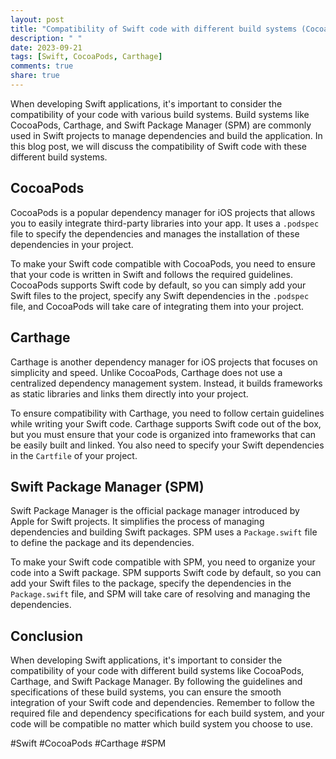 ```yaml
---
layout: post
title: "Compatibility of Swift code with different build systems (CocoaPods, Carthage, SPM)"
description: " "
date: 2023-09-21
tags: [Swift, CocoaPods, Carthage]
comments: true
share: true
---
```


When developing Swift applications, it's important to consider the compatibility of your code with various build systems. Build systems like CocoaPods, Carthage, and Swift Package Manager (SPM) are commonly used in Swift projects to manage dependencies and build the application. In this blog post, we will discuss the compatibility of Swift code with these different build systems.

## CocoaPods

CocoaPods is a popular dependency manager for iOS projects that allows you to easily integrate third-party libraries into your app. It uses a `.podspec` file to specify the dependencies and manages the installation of these dependencies in your project.

To make your Swift code compatible with CocoaPods, you need to ensure that your code is written in Swift and follows the required guidelines. CocoaPods supports Swift code by default, so you can simply add your Swift files to the project, specify any Swift dependencies in the `.podspec` file, and CocoaPods will take care of integrating them into your project.

## Carthage

Carthage is another dependency manager for iOS projects that focuses on simplicity and speed. Unlike CocoaPods, Carthage does not use a centralized dependency management system. Instead, it builds frameworks as static libraries and links them directly into your project.

To ensure compatibility with Carthage, you need to follow certain guidelines while writing your Swift code. Carthage supports Swift code out of the box, but you must ensure that your code is organized into frameworks that can be easily built and linked. You also need to specify your Swift dependencies in the `Cartfile` of your project.

## Swift Package Manager (SPM)

Swift Package Manager is the official package manager introduced by Apple for Swift projects. It simplifies the process of managing dependencies and building Swift packages. SPM uses a `Package.swift` file to define the package and its dependencies.

To make your Swift code compatible with SPM, you need to organize your code into a Swift package. SPM supports Swift code by default, so you can add your Swift files to the package, specify the dependencies in the `Package.swift` file, and SPM will take care of resolving and managing the dependencies.

## Conclusion

When developing Swift applications, it's important to consider the compatibility of your code with different build systems like CocoaPods, Carthage, and Swift Package Manager. By following the guidelines and specifications of these build systems, you can ensure the smooth integration of your Swift code and dependencies. Remember to follow the required file and dependency specifications for each build system, and your code will be compatible no matter which build system you choose to use.

#Swift #CocoaPods #Carthage #SPM